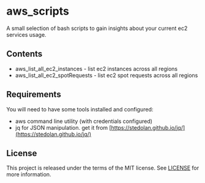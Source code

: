 # aws_scripts

A small selection of bash scripts to gain insights about your current ec2 services usage.

## Contents

* aws_list_all_ec2_instances - list ec2 instances across all regions
* aws_list_all_ec2_spotRequests - list ec2 spot requests across all regions

## Requirements

You will need to have some tools installed and configured:

* aws command line utility (with credentials configured)
* jq for JSON manipulation. get it from [https://stedolan.github.io/jq/](https://stedolan.github.io/jq/)

## License

This project is released under the terms of the MIT license. See [LICENSE](LICENSE) for more information.
